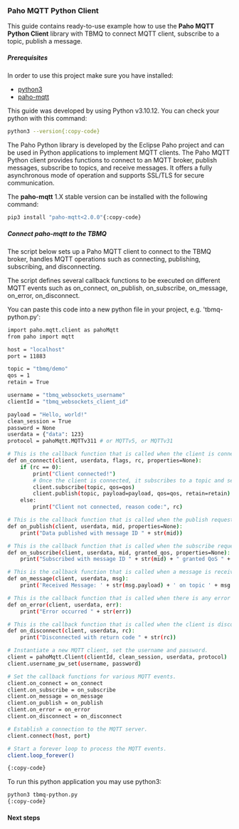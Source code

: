 ### Paho MQTT Python Client
This guide contains ready-to-use example how to use the **Paho MQTT Python Client** library with TBMQ to connect MQTT client, subscribe to a topic, publish a message.

##### Prerequisites
In order to use this project make sure you have installed:
* [python3](https://www.python.org/downloads)
* [paho-mqtt](https://github.com/eclipse/paho.mqtt.python)

This guide was developed by using Python v3.10.12. You can check your python with this command:
```bash
python3 --version{:copy-code}
```

The Paho Python library is developed by the Eclipse Paho project and can be used in Python applications to implement MQTT clients.
The Paho MQTT Python client provides functions to connect to an MQTT broker, publish messages, subscribe to topics, and receive messages. It offers a fully asynchronous mode of operation and supports SSL/TLS for secure communication.

The **paho-mqtt** 1.X stable version can be installed with the following command:
```bash
pip3 install "paho-mqtt<2.0.0"{:copy-code}
```

##### Connect paho-mqtt to the TBMQ
The script below sets up a Paho MQTT client to connect to the TBMQ broker, handles MQTT operations such as connecting, publishing, subscribing, and disconnecting.

The script defines several callback functions to be executed on different MQTT events such as on_connect, on_publish, on_subscribe, on_message, on_error, on_disconnect.


You can paste this code into a new python file in your project, e.g. 'tbmq-python.py':

```bash
import paho.mqtt.client as pahoMqtt
from paho import mqtt

host = "localhost"
port = 11883

topic = "tbmq/demo"
qos = 1
retain = True

username = "tbmq_websockets_username"
clientId = "tbmq_websockets_client_id"

payload = "Hello, world!"
clean_session = True
password = None
userdata = {"data": 123}
protocol = pahoMqtt.MQTTv311 # or MQTTv5, or MQTTv31

# This is the callback function that is called when the client is connected with the MQTT server.
def on_connect(client, userdata, flags, rc, properties=None):
    if (rc == 0):
        print("Client connected!")
        # Once the client is connected, it subscribes to a topic and sends a publish message on that topic.
        client.subscribe(topic, qos=qos)
        client.publish(topic, payload=payload, qos=qos, retain=retain)
    else:
        print("Client not connected, reason code:", rc)

# This is the callback function that is called when the publish request has been processed by the MQTT server.
def on_publish(client, userdata, mid, properties=None):
    print("Data published with message ID " + str(mid))

# This is the callback function that is called when the subscribe request has been processed by the MQTT server.
def on_subscribe(client, userdata, mid, granted_qos, properties=None):
    print("Subscribed with message ID " + str(mid) + " granted QoS " + str(granted_qos))

# This is the callback function that is called when a message is received after subscribing to a topic.
def on_message(client, userdata, msg):
    print('Received Message: ' + str(msg.payload) + ' on topic ' + msg.topic)

# This is the callback function that is called when there is any error during MQTT operations.
def on_error(client, userdata, err):
    print("Error occurred " + str(err))

# This is the callback function that is called when the client is disconnected from the MQTT server.
def on_disconnect(client, userdata, rc):
    print("Disconnected with return code " + str(rc))

# Instantiate a new MQTT client, set the username and password.
client = pahoMqtt.Client(clientId, clean_session, userdata, protocol)
client.username_pw_set(username, password)

# Set the callback functions for various MQTT events.
client.on_connect = on_connect
client.on_subscribe = on_subscribe
client.on_message = on_message
client.on_publish = on_publish
client.on_error = on_error
client.on_disconnect = on_disconnect

# Establish a connection to the MQTT server.
client.connect(host, port)

# Start a forever loop to process the MQTT events.
client.loop_forever()

{:copy-code}
```

To run this python application you may use python3:

```bash
python3 tbmq-python.py
{:copy-code}
```

#### Next steps

